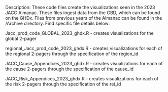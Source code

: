 Description: These code files create the visualizations seen in the 2023 JACC Almanac. These files ingest data from the GBD, which can be found on the GHDx. Files from
previous years of the Almanac can be found in the /Archive directory.
Find specific file details below:

Jacc_prod_code_GLOBAL_2023_ghdx.R - creates visualizations for the global 2-pager

regional_Jacc_prod_code_2023_ghdx.R - creates visualizations for each of the regional 2-pagers through the specification of the region_id 

JACC_Cause_Appendices_2023_ghdx.R - creates visualizations for each of the cause 2-pagers through the specification of the cause_id

JACC_Risk_Appendices_2023_ghdx.R - creates visualizations for each of the risk 2-pagers through the specification of the rei_id
